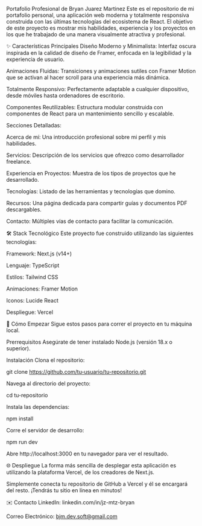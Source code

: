 Portafolio Profesional de Bryan Juarez Martinez
Este es el repositorio de mi portafolio personal, una aplicación web moderna y totalmente responsiva construida con las últimas tecnologías del ecosistema de React. El objetivo de este proyecto es mostrar mis habilidades, experiencia y los proyectos en los que he trabajado de una manera visualmente atractiva y profesional.


✨ Características Principales
Diseño Moderno y Minimalista: Interfaz oscura inspirada en la calidad de diseño de Framer, enfocada en la legibilidad y la experiencia de usuario.

Animaciones Fluidas: Transiciones y animaciones sutiles con Framer Motion que se activan al hacer scroll para una experiencia más dinámica.

Totalmente Responsivo: Perfectamente adaptable a cualquier dispositivo, desde móviles hasta ordenadores de escritorio.

Componentes Reutilizables: Estructura modular construida con componentes de React para un mantenimiento sencillo y escalable.

Secciones Detalladas:

Acerca de mí: Una introducción profesional sobre mi perfil y mis habilidades.

Servicios: Descripción de los servicios que ofrezco como desarrollador freelance.

Experiencia en Proyectos: Muestra de los tipos de proyectos que he desarrollado.

Tecnologías: Listado de las herramientas y tecnologías que domino.

Recursos: Una página dedicada para compartir guías y documentos PDF descargables.

Contacto: Múltiples vías de contacto para facilitar la comunicación.

🛠️ Stack Tecnológico
Este proyecto fue construido utilizando las siguientes tecnologías:

Framework: Next.js (v14+)

Lenguaje: TypeScript

Estilos: Tailwind CSS

Animaciones: Framer Motion

Iconos: Lucide React

Despliegue: Vercel

🚀 Cómo Empezar
Sigue estos pasos para correr el proyecto en tu máquina local.

Prerrequisitos
Asegúrate de tener instalado Node.js (versión 18.x o superior).

Instalación
Clona el repositorio:

git clone https://github.com/tu-usuario/tu-repositorio.git

Navega al directorio del proyecto:

cd tu-repositorio

Instala las dependencias:

npm install

Corre el servidor de desarrollo:

npm run dev

Abre http://localhost:3000 en tu navegador para ver el resultado.

🌐 Despliegue
La forma más sencilla de desplegar esta aplicación es utilizando la plataforma Vercel, de los creadores de Next.js.

Simplemente conecta tu repositorio de GitHub a Vercel y él se encargará del resto. ¡Tendrás tu sitio en línea en minutos!

✉️ Contacto
LinkedIn: linkedin.com/in/jz-mtz-bryan

Correo Electrónico: bjm.dev.soft@gmail.com